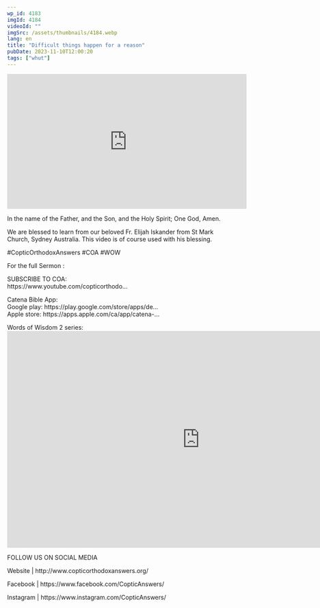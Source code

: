 ```yaml
---
wp_id: 4183
imgId: 4184
videoId: ""
imgSrc: /assets/thumbnails/4184.webp
lang: en
title: "Difficult things happen for a reason"
pubDate: 2023-11-10T12:00:20
tags: ["whut"]
---
```


<!-- page: 6 -->

<p><iframe loading="lazy" title="YouTube video player" src="https://www.youtube.com/embed/ULgYh_yZxPs?si=2foRhThoUC0Gm0rp" width="560" height="315" frameborder="0" allowfullscreen="allowfullscreen"></iframe></p>
<p>In the name of the Father, and the Son, and the Holy Spirit; One God, Amen.</p>
<p>We are blessed to learn from our beloved Fr. Elijah Iskander from St Mark Church, Sydney Australia. This video is of course used with his blessing.</p>
<p>#CopticOrthodoxAnswers #COA #WOW</p>
<p>For the full Sermon :</p>
<p>SUBSCRIBE TO COA:<br />
https://www.youtube.com/copticorthodo&#8230;</p>
<p>Catena Bible App:<br />
Google play: https://play.google.com/store/apps/de&#8230;​<br />
Apple store: https://apps.apple.com/ca/app/catena-​&#8230;</p>
<p>Words of Wisdom 2 series:<br />
<iframe loading="lazy" title="Be my instructor, O Lord Meditation on Tuesday of Holy Pascha." width="900" height="506" src="https://www.youtube.com/embed/YrcJkpmGbec?list=PLA20bNyz8F1DWwPAaKKwnEtNmB4URhPL4" frameborder="0" allow="accelerometer; autoplay; clipboard-write; encrypted-media; gyroscope; picture-in-picture; web-share" allowfullscreen></iframe></p>
<p>FOLLOW US ON SOCIAL MEDIA</p>
<p>Website | http://www.copticorthodoxanswers.org/</p>
<p>Facebook | https://www.facebook.com/CopticAnswers/</p>
<p>Instagram | https://www.instagram.com/CopticAnswers/</p>
